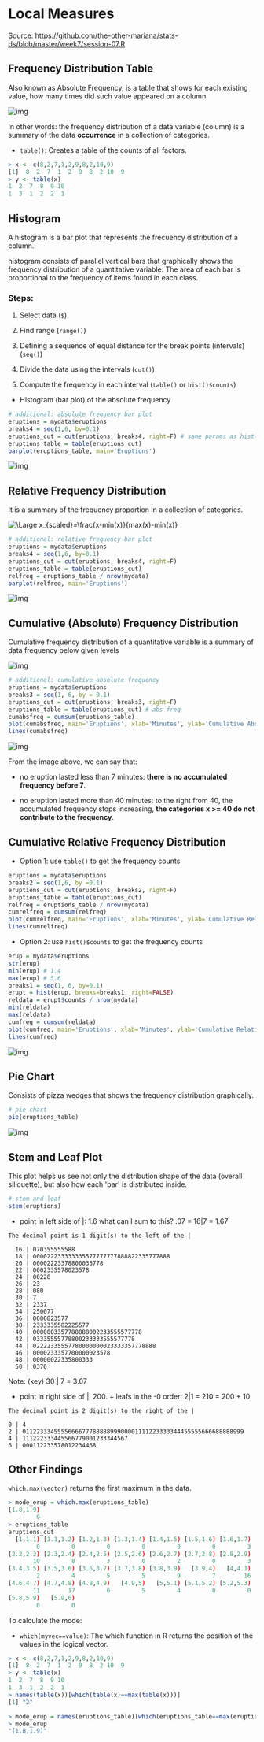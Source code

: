 # Local Measures

Source: https://github.com/the-other-mariana/stats-ds/blob/master/week7/session-07.R

## Frequency Distribution Table

Also known as Absolute Frequency, is a table that shows for each existing value, how many times did such value appeared on a column.

![img](https://github.com/the-other-mariana/stats-ds/blob/master/week7/res/1.png?raw=true)

In other words: the frequency distribution of a data variable (column) is a summary of the data 
**occurrence** in a collection of categories.

- `table()`: Creates a table of the counts of all factors.

```R
> x <- c(8,2,7,1,2,9,8,2,10,9)
[1]  8  2  7  1  2  9  8  2 10  9
> y <- table(x)
1  2  7  8  9 10 
1  3  1  2  2  1
```

## Histogram

A histogram is a bar plot that represents the frecuency distribution of a column.

histogram consists of parallel vertical bars that graphically shows the frequency distribution of a quantitative variable. The area of each bar is proportional to the frequency of items found in each class.

### Steps:

1. Select data (`$`)

2. Find range (`range()`)

3. Defining a sequence of equal distance for the break points (intervals) (`seq()`)

4. Divide the data using the intervals (`cut()`)

5. Compute the frequency in each interval (`table()` or `hist()$counts`)

- Histogram (bar plot) of the absolute frequency

```R
# additional: absolute frequency bar plot
eruptions = mydata$eruptions
breaks4 = seq(1,6, by=0.1)
eruptions_cut = cut(eruptions, breaks4, right=F) # same params as hist()
eruptions_table = table(eruptions_cut)
barplot(eruptions_table, main='Eruptions')
```

![img](https://github.com/the-other-mariana/stats-ds/blob/master/week7/res/absfreq_bar.png?raw=true)

## Relative Frequency Distribution

It is a summary of the frequency proportion in a collection of categories.

![\Large x_{scaled}=\frac{x-min(x)}{max(x)-min(x)}](https://latex.codecogs.com/svg.latex?\Large&space;relfreq=\frac{count}{total}\times100)

```R
# additional: relative frequency bar plot
eruptions = mydata$eruptions
breaks4 = seq(1,6, by=0.1)
eruptions_cut = cut(eruptions, breaks4, right=F)
eruptions_table = table(eruptions_cut)
relfreq = eruptions_table / nrow(mydata)
barplot(relfreq, main='Eruptions')
```

![img](https://github.com/the-other-mariana/stats-ds/blob/master/week7/res/relfreq_bar.png?raw=true)

## Cumulative (Absolute) Frequency Distribution

Cumulative frequency distribution of a quantitative variable is a summary of data frequency below given levels

![img](https://github.com/the-other-mariana/stats-ds/blob/master/week7/res/2.png?raw=true)

```R
# additional: cumulative absolute frequency
eruptions = mydata$eruptions
breaks3 = seq(1, 6, by = 0.1)
eruptions_cut = cut(eruptions, breaks3, right=F)
eruptions_table = table(eruptions_cut) # abs freq
cumabsfreq = cumsum(eruptions_table)
plot(cumabsfreq, main='Eruptions', xlab='Minutes', ylab='Cumulative Absolute Frecuency')
lines(cumabsfreq)
```

![img](https://github.com/the-other-mariana/stats-ds/blob/master/week7/res/cumabsfreq.png?raw=true)

From the image above, we can say that:

- no eruption lasted less than 7 minutes: **there is no accumulated frequency before 7**.

- no eruption lasted more than 40 minutes: to the right from 40, the accumulated frequency stops increasing, **the categories x >= 40 do not contribute to the frequency**.

## Cumulative Relative Frequency Distribution

- Option 1: use `table()` to get the frequency counts

```R
eruptions = mydata$eruptions
breaks2 = seq(1,6, by =0.1)
eruptions_cut = cut(eruptions, breaks2, right=F)
eruptions_table = table(eruptions_cut)
relfreq = eruptions_table / nrow(mydata)
cumrelfreq = cumsum(relfreq)
plot(cumrelfreq, main='Eruptions', xlab='Minutes', ylab='Cumulative Relative Frecuency')
lines(cumrelfreq)
```

- Option 2: use `hist()$counts` to get the frequency counts

```R
erup = mydata$eruptions
str(erup)
min(erup) # 1.4
max(erup) # 5.6
breaks1 = seq(1, 6, by=0.1)
erupt = hist(erup, breaks=breaks1, right=FALSE)
reldata = erupt$counts / nrow(mydata)
min(reldata)
max(reldata)
cumfreq = cumsum(reldata)
plot(cumfreq, main='Eruptions', xlab='Minutes', ylab='Cumulative Relative Frecuency')
lines(cumfreq)
```

![img](https://github.com/the-other-mariana/stats-ds/blob/master/week7/res/cumrelfreq.png?raw=true)

## Pie Chart

Consists of pizza wedges that shows the frequency distribution graphically.

```R
# pie chart 
pie(eruptions_table)
```

![img](https://github.com/the-other-mariana/stats-ds/blob/master/week7/res/pie.png?raw=true)

## Stem and Leaf Plot

This plot helps us see not only the distribution shape of the data (overall sillouette), but also how each 'bar' is distributed inside.

```R
# stem and leaf 
stem(eruptions)
```

- point in left side of |: 1.6 what can I sum to this? .07 = 16|7 = 1.67

```
The decimal point is 1 digit(s) to the left of the |

  16 | 070355555588
  18 | 000022233333335577777777888822335777888
  20 | 00002223378800035778
  22 | 0002335578023578
  24 | 00228
  26 | 23
  28 | 080
  30 | 7
  32 | 2337
  34 | 250077
  36 | 0000823577
  38 | 2333335582225577
  40 | 0000003357788888002233555577778
  42 | 03335555778800233333555577778
  44 | 02222335557780000000023333357778888
  46 | 0000233357700000023578
  48 | 00000022335800333
  50 | 0370
```

Note: (key) 30 | 7 = 3.07

- point in right side of |: 200. + leafs in the -0 order: 2|1 = 210 = 200 + 10

```
The decimal point is 2 digit(s) to the right of the |

0 | 4
2 | 011223334555566667778888899900001111223333344455555666688888999
4 | 111222333445566779001233344567
6 | 000112233578012234468
```

## Other Findings

`which.max(vector)` returns the first maximum in the data.

```R
> mode_erup = which.max(eruptions_table)
[1.8,1.9) 
        9 
> eruptions_table
eruptions_cut
  [1,1.1) [1.1,1.2) [1.2,1.3) [1.3,1.4) [1.4,1.5) [1.5,1.6) [1.6,1.7) [1.7,1.8) [1.8,1.9)   [1.9,2)   [2,2.1) [2.1,2.2) 
        0         0         0         0         0         0         3         9        28        11        12         8 
[2.2,2.3) [2.3,2.4) [2.4,2.5) [2.5,2.6) [2.6,2.7) [2.7,2.8) [2.8,2.9)   [2.9,3)   [3,3.1) [3.1,3.2) [3.2,3.3) [3.3,3.4) 
       10         8         3         0         2         0         3         0         1         0         0         4 
[3.4,3.5) [3.5,3.6) [3.6,3.7) [3.7,3.8) [3.8,3.9)   [3.9,4)   [4,4.1) [4.1,4.2) [4.2,4.3) [4.3,4.4) [4.4,4.5) [4.5,4.6) 
        2         4         5         5         9         7        16        15        14        15        13        22 
[4.6,4.7) [4.7,4.8) [4.8,4.9)   [4.9,5)   [5,5.1) [5.1,5.2) [5.2,5.3) [5.3,5.4) [5.4,5.5) [5.5,5.6) [5.6,5.7) [5.7,5.8) 
       11        17         6         5         4         0         0         0         0         0         0         0 
[5.8,5.9)   [5.9,6) 
        0         0 
```

To calculate the mode:

- `which(myvec==value)`: The which function in R returns the position of the values in the logical vector.

```R
> x <- c(8,2,7,1,2,9,8,2,10,9)
[1]  8  2  7  1  2  9  8  2 10  9
> y <- table(x)
1  2  7  8  9 10 
1  3  1  2  2  1
> names(table(x))[which(table(x)==max(table(x)))]
[1] "2"
```

```R
> mode_erup = names(eruptions_table)[which(eruptions_table==max(eruptions_table))]
> mode_erup
"[1.8,1.9)"
```





